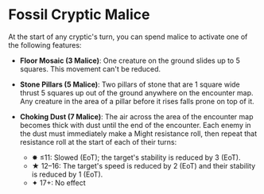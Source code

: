 # Fossil Cryptic Malice

At the start of any cryptic's turn, you can spend malice to activate one of the following features:

- **Floor Mosaic (3 Malice)**: One creature on the ground slides up to 5 squares. This movement can't be reduced.

- **Stone Pillars (5 Malice)**: Two pillars of stone that are 1 square wide thrust 5 squares up out of the ground anywhere on the encounter map. Any creature in the area of a pillar before it rises falls prone on top of it.

- **Choking Dust (7 Malice)**: The air across the area of the encounter map becomes thick with dust until the end of the encounter. Each enemy in the dust must immediately make a Might resistance roll, then repeat that resistance roll at the start of each of their turns:

  - ✸ ≤11: Slowed (EoT); the target's stability is reduced by 3 (EoT).
  - ★ 12–16: The target's speed is reduced by 2 (EoT) and their stability is reduced by 1 (EoT).
  - ✦ 17+: No effect
